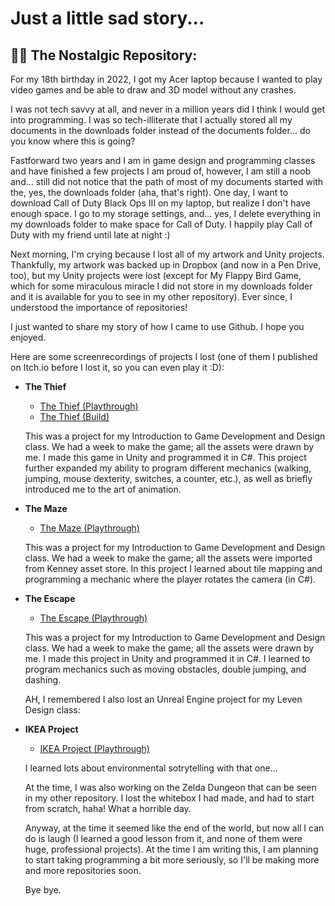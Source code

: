 <h1>Just a little sad story... 
<h2>👨‍💻 The Nostalgic Repository:</h2>

  For my 18th birthday in 2022, I got my Acer laptop because I wanted to play video games and be able to draw and 3D model without any crashes.  
  
  I was not tech savvy at all, and never in a million years did I think I would get into programming.  I was so tech-illiterate that I actually
  stored all my documents in the downloads folder instead of the documents folder... do you know where this is going?

  Fastforward two years and I am in game design and programming classes and have finished a few projects I am proud of, however, I am still a noob
  and... still did not notice that the path of most of my documents started with the, yes, the downloads folder (aha, that's right).  One day, I want to download
  Call of Duty Black Ops III on my laptop, but realize I don't have enough space.  I go to my storage settings, and... yes, I delete everything in
  my downloads folder to make space for Call of Duty.  I happily play Call of Duty with my friend until late at night :)

  Next morning, I'm crying because I lost all of my artwork and Unity projects.  Thankfully, my artwork was backed up in Dropbox (and now in a Pen Drive, too),
  but my Unity projects were lost (except for My Flappy Bird Game, which for some miraculous miracle I did not store in my downloads folder and it is available
  for you to see in my other repository).  Ever since, I understood the importance of repositories!

  I just wanted to share my story of how I came to use Github.  I hope you enjoyed.

  Here are some screenrecordings of projects I lost (one of them I published on Itch.io before I lost it, so you can even play it :D):
  
- <b>The Thief</b>
  - [The Thief (Playthrough)](https://drive.google.com/file/d/1CZfUrP7gI__nKqvZ57Lm5XwmWiRxIRGZ/view?usp=sharing)
  - [The Thief (Build)](https://zhami.itch.io/the-thief/download/eyJpZCI6MjE0Njc1NSwiZXhwaXJlcyI6MTcyNDg2MDA1M30%3d.0ERL%2f612WDWZECNOhRSl2nMS2LQ%3d)

  This was a project for my Introduction to Game Development and Design class. We had a week to make the game; all the assets were drawn by me.
  I made this game in Unity and programmed it in C#. This project further expanded my ability to program different mechanics (walking, jumping,
  mouse dexterity, switches, a counter, etc.), as well as briefly introduced me to the art of animation.

- <b>The Maze</b>
  - [The Maze (Playthrough)](https://drive.google.com/file/d/15GonbJyQdnLfeF40VNeb9D8bH8K3Vahh/view?usp=sharing)

  This was a project for my Introduction to Game Development and Design class. We had a week to make the game; all the assets were imported from Kenney asset store.
  In this project I learned about tile mapping and programming a mechanic where the player rotates the camera (in C#).

- <b>The Escape</b>
  - [The Escape (Playthrough)](https://drive.google.com/file/d/1T4oUkrFD66oM-Fc1NjrcRzI1tAqExwqC/view?usp=sharing)
 
   This was a project for my Introduction to Game Development and Design class. We had a week to make the game; all the assets were drawn by me.
   I made this project in Unity and programmed it in C#. I learned to program mechanics such as moving obstacles, double jumping, and dashing.
 
  AH, I remembered I also lost an Unreal Engine project for my Leven Design class:

- <b>IKEA Project</b>
  - [IKEA Project (Playthrough)](https://drive.google.com/file/d/1_p_iEg8q_bU22e3UmQXGvlXkLNQFBQT0/view?usp=sharing)

  I learned lots about environmental sotrytelling with that one...
  
  At the time, I was also working on the Zelda Dungeon that can be seen in my other repository.  I lost the whitebox I had made, and had to start from scratch, haha!
  What a horrible day.

  Anyway, at the time it seemed like the end of the world, but now all I can do is laugh (I learned a good lesson from it, and none of them were huge, professional projects).
   At the time I am writing this, I am planning to start taking programming a bit more seriously, so I'll be making more and more repositories soon.

  Bye bye.
